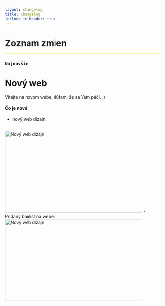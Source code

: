 ```yaml
---
layout: changelog
title: Changelog
include_in_header: true
---
```

<h1 class="text-center"><i class="fas fa-sticky-note"></i> Zoznam zmien</h1>
<hr style="background-color: gold;">

### `Najnovšie`
# **Nový web**
Vitajte na novom webe, dúfam, že sa Vám páči. :)

#### Čo je nové
- nový web dizajn.
<br>
<img src="https://goldenworld.ga/aplikacia/obrazky/novy-web.jpeg" width="447" height="267" alt="Nový web dizajn" />
- Pridaný banlist na webe.
<br>
<img src="https://goldenworld.ga/aplikacia/obrazky/novy-banlist.jpeg" width="447" height="267" alt="Nový web dizajn" />
<br>

